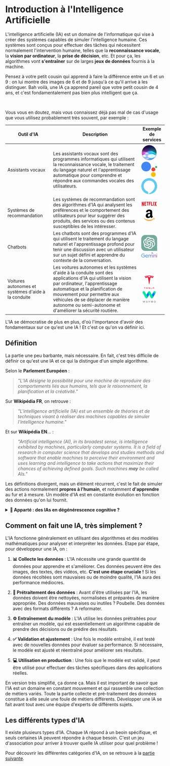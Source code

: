 # Introduction à l'Intelligence Artificielle

L'intelligence artificielle (IA) est un domaine de l'informatique qui vise à créer des systèmes capables de simuler l'intelligence humaine. Ces systèmes sont conçus pour effectuer des tâches qui nécessitent normalement l'intervention humaine, telles que la **reconnaissance vocale**, la **vision par ordinateur**, la **prise de décision**, etc. Et pour ça, les algorithmes vont **s'entraîner** sur de larges **jeux de données** fournis à la machine.

Pensez à votre petit cousin qui apprend à faire la différence entre un 6 et un 9 : on lui montre des images de 6 et de 9 jusqu'à ce qu'il arrive à les distinguer. Bah voilà, une IA ça apprend pareil que votre petit cousin de 4 ans, et c'est fondamentalement pas bien plus intelligent que ça.

<br>

Vous vous en doutez, mais vous connaissez déjà pas mal de cas d'usage que vous utilisez probablement très souvent, par exemple :


| Outil d'IA | Description | Exemple de services |
| --- | --- | --- |
| Assistants vocaux | Les assistants vocaux sont des programmes informatiques qui utilisent la reconnaissance vocale, le traitement du langage naturel et l'apprentissage automatique pour comprendre et répondre aux commandes vocales des utilisateurs. | <img src="img/siri.png" width="50"> <img src="img/google_assistant.png" width="50"> <img src="img/alexa.png" width="50"> |
| Systèmes de recommandation | Les systèmes de recommandation sont des algorithmes d'IA qui analysent les préférences et le comportement des utilisateurs pour leur suggérer des produits, des services ou des contenus susceptibles de les intéresser. | <img src="img/netflix.png" width="50"> <img src="img/amazon.png" width="50"> |
| Chatbots | Les chatbots sont des programmes d'IA qui utilisent le traitement du langage naturel et l'apprentissage profond pour tenir une discussion avec un utilisateur sur un sujet défini et apprendre du contexte de la conversation. | <img src="img/chatgpt.png" width="50"> <img src="img/gemini.png" width="50"> |
| Voitures autonomes et systèmes d'aide à la conduite | Les voitures autonomes et les systèmes d'aide à la conduite sont des applications d'IA qui utilisent la vision par ordinateur, l'apprentissage automatique et la planification de mouvement pour permettre aux véhicules de se déplacer de manière autonome ou semi-autonome et d'améliorer la sécurité routière. | <img src="img/tesla.png" width="50"> <img src="img/waymo.png" width="50"> |

L'IA se démocratise de plus en plus, d'où l'importance d'avoir des fondamentaux sur ce qu'est une IA ! Et c'est ce qu'on va définir ici.

## Définition

La partie une peu barbante, mais nécessaire.
En fait, c'est très difficile de définir ce qu'est une IA et ce qui la distingue d'un simple algorithme.

Selon le **Parlement Européen** :
>  *"L’IA désigne la possibilité pour une machine de reproduire des comportements liés aux humains, tels que le raisonnement, la planification et la créativité."*

Sur **Wikipédia FR**, on retrouve :
> *"L'intelligence artificielle (IA) est un ensemble de théories et de techniques visant à réaliser des machines capables de simuler l'intelligence humaine."*

Et sur **Wikipédia EN**... :
> *"Artificial intelligence (AI), in its broadest sense, is intelligence exhibited by machines, particularly computer systems. It is a field of research in computer science that develops and studies methods and software that enable machines to perceive their environment and uses learning and intelligence to take actions that maximize their chances of achieving defined goals. Such machines **may** be called AIs."*

Les définitions divergent, mais un élément récurrent, c'est le fait de simuler des actions normalement **propres à l'humain**, et notamment **d'apprendre** au fur et à mesure. Un modèle d'IA est en constante évolution en fonction des données qu'on lui fournit.

<details><summary><b> 💭 Apparté : des IAs en dégénérescence cognitive ? </b></summary>

Et oui, une IA, ça bouge tout le temps ! Par sa faculté d'apprendre des données qu'on lui fait manger, elle évolue, se modifie, en permanence, pour tâcher de devenir de plus en plus intelligente.

Vous comprenez donc assez vite qu'une IA, même avec des performances assez médiocres à l'origine, peut devenir très bonne si on continue de l'alimenter de données **de qualté**... mais l'inverse est aussi vrai ! Si on alimente une IA de données **médiocre**, elle deviendra moins bonne. Et vous savez que c'est un phénomène que vous voyez au quotidien ?

Les IAs de génération d'images 🖼️ (**Midjourney**, **DALL-E**, **Stable Diffusion**...) sont régulièrement ré-entraînées sur de larges jeux de données d'images. Des images de personnes sur Internet, des dessins d'artistes...sauf que l'émergence de ces IAs a fait pulluler sur Internet ces images générées, vous l'avez vu. Et devinez quelles images retombent dans les jeux de données utilisés pour entraîner les IAs ? Leurs propres images générées ! C'est le serpent qui se mord la queue, et la performance de ces modèles a tendance à diminuer, puisque leur point de référence devient leurs propres productions.

### ➡️ C'est ce qu'on appelle **l'effondrement des modes** 📉 (model collapse). 

Pour remédier à cela, il faut appliquer des politiques de contrôle qualité sur les datasets fournis.

</details>

## Comment on fait une IA, très simplement ?

L'IA fonctionne généralement en utilisant des algorithmes et des modèles mathématiques pour analyser et interpréter les données. Etape par étape, pour développeur une IA, on :

1. **📊 Collecte les données** : L'IA nécessite une grande quantité de données pour apprendre et s'améliorer. Ces données peuvent être des images, des textes, des vidéos, etc. **C'est une étape cruciale !** Si les données récoltées sont mauvaises ou de moindre qualité, l'IA aura des performance médiocres.

2. **🧩 Prétraitement des données** : Avant d'être utilisées par l'IA, les données doivent être nettoyées, normalisées et préparées de manière appropriée. Des données mauvaises ou inutiles ? Poubelle. Des données avec des formats différents ? A reformater.

3. **⚙️ Entraînement du modèle** : L'IA utilise les données prétraitées pour entraîner un modèle, qui est essentiellement un algorithme capable de prendre des décisions ou de prédire des résultats.

4. **✅ Validation et ajustement** : Une fois le modèle entraîné, il est testé avec de nouvelles données pour évaluer sa performance. Si nécessaire, le modèle est ajusté et réentraîné pour améliorer ses résultats.

5. **💻 Utilisation en production** : Une fois que le modèle est validé, il peut être utilisé pour effectuer des tâches spécifiques dans des applications réelles.

En version très simplifié, ça donne ça. Mais il est important de savoir que l'IA est un domaine en constant mouvement et qui rassemble une collection de métiers variés. Toute la partie collecte et pré-traitement des données constitue à elle seule une foule de métiers différents. Développer une IA se fait avant tout avec une équipe d'experts de différents sujets.


## Les différents types d'IA

Il existe plusieurs types d'IA. Chaque IA répond à un beoin spécifique, et seuls certaines IA peuvent répondre à chaque besoin. C'est un jeu d'association pour arriver à trouver quelle IA utiliser pour quel problème !

Pour découvrir les différentes catégories d'IA, on se retrouve à la [partie suivante](supervised_vs_unsupervised_learning.md).

